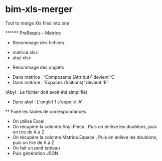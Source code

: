 # bim-xls-merger
Tool to merge Xls files into one

****** PreRequis - Matrice

* Renommage des fichiers :
- matrice.xlsx
- abyl.xlsx


* Renommage des onglets
- Dans matrice : 'Composants (Attribut)' devient 'C'
- Dans matrice : 'Expaces (finitions)' devient 'E'

(Abyl : Le fichier doit avoir été simplifié)
- Dans abyl : L'onglet 1 s'appelle 'A'


** Faire les tables de correspondances
- On utilise Excel
- On récupère la colonne Abyl.Piece , Puis on enlève les doublons, puis on trie de A à Z
- On récupère la colonne Matrice.Espace , Puis on enlève les doublons, puis on trie de A à Z
- On fait un petit tableau 
- Puis génération JSON